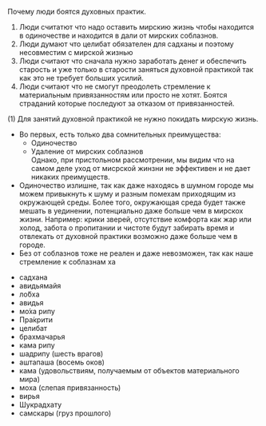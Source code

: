 Почему люди боятся духовных практик.
1. Люди считатют что надо оставить мирскию жизнь чтобы находится в одиночестве и находится в дали от мирских соблазнов.
2. Люди думают что целибат обязателен для садханы и поэтому несовместим с мирской жизнью
3. Люди считают что сначала нужно заработать денег и обеспечить старость и уже только в старости заняться духовной практикой так как это не требует больших усилий.
4. Люди считают что не смогут преодолеть стремление к материальным привязанностям или просто не хотят. Боятся страданий которые последуют за отказом от привязанностей.

(1) Для занятий духовной практикой не нужно покидать мирскую жизнь.
* Во первых, есть только два сомнительных преимущества:
  * Одиночество
  * Удаление от мирских соблазнов    
Однако, при пристольном рассмотрении, мы видим что на самом деле уход от мисрской жинзни не эффективен и не дает никаких преимуществ.
* Одиночество излишне, так как даже находясь в шумном городе мы можем привыкнуть к шуму и разным помехам приходящим из окружающей среды. Более того, окружающая среда будет также мешать в уединении, потенциально даже больше чем в мирскох жизни. Например: крики зверей, отсутствие комфорта как жар или холод, забота о пропитании и чистоте будут забирать время и отвлекать от духовной практики возможно даже больше чем в городе.
* Без от соблазнов тоже не реален и даже невозможен, так как наше стремление к соблазнам ха


- садхана
- авидьямайя
- ло́бха
- авидья
- мо́ха рипу
- Пра́крити
- целибат
- брахмачарья
- кама рипу
- шадрипу (шесть врагов) 
- аштапаша (восемь оков)
- кама (удовольствиям, получаемым от объектов материального мира) 
- моха (слепая привязанность)
- вирья
- Шукрадхату
- самскары (груз прошлого)
